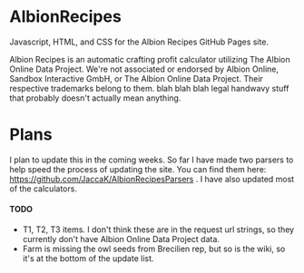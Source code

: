 # AlbionRecipes
Javascript, HTML, and CSS for the Albion Recipes GitHub Pages site.

Albion Recipes is an automatic crafting profit calculator utilizing The Albion Online Data Project. We're not associated or endorsed by Albion Online, Sandbox Interactive GmbH, or The Albion Online Data Project. Their respective trademarks belong to them. blah blah blah legal handwavy stuff that probably doesn't actually mean anything.


# Plans
I plan to update this in the coming weeks. So far I have made two parsers to help speed the process of updating the site. You can find them here: https://github.com/JaccaK/AlbionRecipesParsers . I have also updated most of the calculators.

#### TODO
* T1, T2, T3 items. I don't think these are in the request url strings, so they currently don't have Albion Online Data Project data.
* Farm is missing the owl seeds from Brecilien rep, but so is the wiki, so it's at the bottom of the update list.
